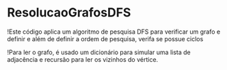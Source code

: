 # ResolucaoGrafosDFS

!Este código aplica um algoritmo de pesquisa DFS para verificar um grafo e definir e além de definir a ordem de pesquisa, verifa se possue ciclos


!Para ler o grafo, é usado um dicionário para simular uma lista de adjacência e recursão para ler os vizinhos do vértice.
